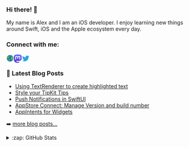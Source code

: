 ### Hi there! 👋

My name is Alex and I am an iOS developer. I enjoy learning new things around Swift, iOS and the Apple ecosystem every day.

### Connect with me:

<a href="https://alexanderweiss.dev">
  <img align="left" alt="Alexander Weiß | Homepage" width="20px" src="https://raw.githubusercontent.com/alexanderwe/alexanderwe/master/assets/globe.svg" />
</a>
<a href="https://mastodon.online/@alexanderwe">
  <img align="left" alt="Alexander Weiß | Mastodon" width="21px" src="https://raw.githubusercontent.com/alexanderwe/alexanderwe/master/assets/mastodon.svg" />
</a>
<a href="https://twitter.com/_al_we">
  <img align="left" alt="Alexander Weiß | Twitter" width="21px" src="https://raw.githubusercontent.com/alexanderwe/alexanderwe/master/assets/twitter.svg" />
</a>

<br />

### 📕 Latest Blog Posts

<!-- BLOG-POST-LIST:START -->
- [Using TextRenderer to create highlighted text](https://alexanderweiss.dev2024-06-24-using-textrenderer-to-create-highlighted-text)
- [Style your TipKit Tips](https://alexanderweiss.dev2023-09-16-style-your-tipkit-tips)
- [Push Notifications in SwiftUI](https://alexanderweiss.dev2023-08-13-push-notification-in-swiftui)
- [AppStore Connect: Manage Version and build number](https://alexanderweiss.dev2023-07-04-appstore-connect-manage-app-version-and-build-number)
- [AppIntents for Widgets](https://alexanderweiss.dev2023-06-10-appintents-for-widgets)
<!-- BLOG-POST-LIST:END -->

➡️ [more blog posts...](https://alexanderweiss.dev/blog)

<details>
  <summary>:zap: GitHub Stats</summary>

  <img align="left" alt="Alexander Weiß's GitHub Stats" src="https://github-readme-stats.vercel.app/api?username=alexanderwe" />

</details>
